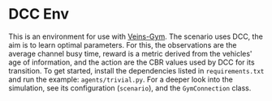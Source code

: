 DCC Env
=======
This is an environment for use with [Veins-Gym](https://www2.tkn.tu-berlin.de/software/veins-gym/).
The scenario uses DCC, the aim is to learn optimal parameters.
For this, the observations are the average channel busy time, reward is a metric derived from the vehicles' age of information, and the action are the CBR values used by DCC for its transition.
To get started, install the dependencies listed in `requirements.txt` and run the example: `agents/trivial.py`.
For a deeper look into the simulation, see its configuration (`scenario`), and the `GymConnection` class.
